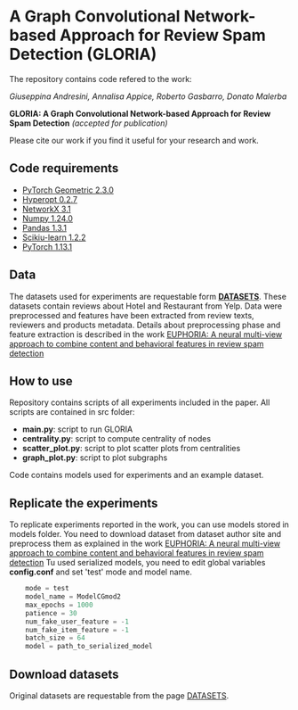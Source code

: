 # A Graph Convolutional Network-based Approach for Review Spam Detection (GLORIA)

The repository contains code refered to the work:

_Giuseppina Andresini, Annalisa Appice, Roberto Gasbarro, Donato Malerba_

**GLORIA: A Graph Convolutional Network-based Approach for Review Spam Detection**   _(accepted for publication)_


Please cite our work if you find it useful for your research and work.

## Code requirements
* [PyTorch Geometric 2.3.0](https://pytorch-geometric.readthedocs.io/en/latest/)
* [Hyperopt 0.2.7](https://github.com/hyperopt)
* [NetworkX 3.1](https://networkx.org/)
* [Numpy 1.24.0](https://numpy.org/)
* [Pandas 1.3.1](https://pandas.pydata.org/)
* [Scikiu-learn 1.2.2](https://scikit-learn.org/stable/#)
* [PyTorch 1.13.1](https://pytorch.org/)

## Data
The datasets used for experiments are requestable form [__DATASETS__](https://www.cs.uic.edu/~liub/FBS/fake-reviews.html). 
These datasets contain reviews about Hotel and Restaurant from Yelp.
Data were preprocessed and features have been extracted from review texts, reviewers and products metadata. Details about preprocessing phase and feature extraction is described in the work [EUPHORIA:  A neural multi-view approach to combine content and behavioral features in review spam detection](https://doi.org/10.1016/j.jcmds.2022.100036)

## How to use
Repository contains scripts of all experiments included in the paper. All scripts are contained in src folder:
* __main.py__: script to run GLORIA
* __centrality.py__: script to compute centrality of nodes
* __scatter_plot.py__: script to plot scatter plots from centralities
* __graph_plot.py__: script to plot subgraphs

Code contains models used for experiments and an example dataset.

## Replicate the experiments
To replicate experiments reported in the work, you can use models stored in models folder. You need to download dataset from dataset author site and preprocess them as explained in the work [EUPHORIA:  A neural multi-view approach to combine content and behavioral features in review spam detection](https://doi.org/10.1016/j.jcmds.2022.100036)
Tu used serialized models, you need to edit global variables __config.conf__ and set 'test' mode and model name.

```python
    mode = test
    model_name = ModelCGmod2
    max_epochs = 1000
    patience = 30
    num_fake_user_feature = -1
    num_fake_item_feature = -1
    batch_size = 64
    model = path_to_serialized_model
```


## Download datasets
Original datasets are requestable from the page [DATASETS](https://www.cs.uic.edu/~liub/FBS/fake-reviews.html).
